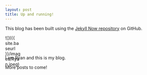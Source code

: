 ```yaml
---
layout: post
title: Up and running!
---
```


This blog has been built using the [Jekyll Now repository](https://github.com/barryclark/jekyll-now) on GitHub.

<div style="width:50px; height:50px">
![]({{ site.baseurl }}/images/Ryan.jpeg)
</div>


I am Ryan and this is my blog. 

More posts to come!
